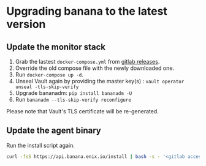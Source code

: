 # Upgrading banana to the latest version

## Update the monitor stack

1. Grab the lastest `docker-compose.yml` from [gitlab releases](https://gitlab.enix.io/products/banana/releases).
2. Override the old compose file with the newly downloaded one.
3. Run `docker-compose up -d`.
4. Unseal Vault again by providing the master key(s) : `vault operator unseal -tls-skip-verify`
5. Upgrade bananadm: `pip install bananadm -U`
6. Run `bananadm --tls-skip-verify reconfigure`

Please note that Vault's TLS certificate will be re-generated.

## Update the agent binary

Run the install script again.

```bash
curl -fsS https://api.banana.enix.io/install | bash -s - '<gitlab access token>'
```
